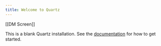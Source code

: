 ```yaml
---
title: Welcome to Quartz
---
```


[[DM Screen]] 

This is a blank Quartz installation.
See the [documentation](https://quartz.jzhao.xyz) for how to get started.
